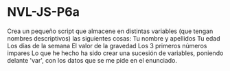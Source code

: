 # NVL-JS-P6a
Crea un pequeño script que almacene en distintas variables (que tengan nombres descriptivos) las siguientes cosas: Tu nombre y apellidos Tu edad Los días de la semana El valor de la gravedad Los 3 primeros números impares
Lo que he hecho ha sido crear una sucesión de variables, poniendo delante 'var', con los datos que se me pide en el enunciado. 
